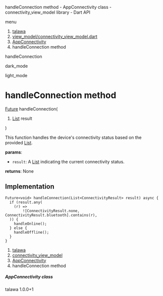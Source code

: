 




handleConnection method - AppConnectivity class - connectivity\_view\_model library - Dart API







menu

1. [talawa](../../index.html)
2. [view\_model/connectivity\_view\_model.dart](../../file-___home_harshil_Desktop_open-source_palisadoes_talawa_lib_view_model_connectivity_view_model/)
3. [AppConnectivity](../../file-___home_harshil_Desktop_open-source_palisadoes_talawa_lib_view_model_connectivity_view_model/AppConnectivity-class.html)
4. handleConnection method

handleConnection


dark\_mode

light\_mode




# handleConnection method


[Future](https://api.flutter.dev/flutter/dart-core/Future-class.html)<void>
handleConnection(

1. [List](https://api.flutter.dev/flutter/dart-core/List-class.html) result

)

This function handles the device's connectivity status based on the provided [List<ConnectivityResult>](https://api.flutter.dev/flutter/dart-core/List-class.html).

**params**:

* `result`: A [List<ConnectivityResult>](https://api.flutter.dev/flutter/dart-core/List-class.html) indicating the current connectivity status.

**returns**:
None


## Implementation

```
Future<void> handleConnection(List<ConnectivityResult> result) async {
  if (result.any(
    (r) =>
        ![ConnectivityResult.none, ConnectivityResult.bluetooth].contains(r),
  )) {
    handleOnline();
  } else {
    handleOffline();
  }
}
```

 


1. [talawa](../../index.html)
2. [connectivity\_view\_model](../../file-___home_harshil_Desktop_open-source_palisadoes_talawa_lib_view_model_connectivity_view_model/)
3. [AppConnectivity](../../file-___home_harshil_Desktop_open-source_palisadoes_talawa_lib_view_model_connectivity_view_model/AppConnectivity-class.html)
4. handleConnection method

##### AppConnectivity class





talawa
1.0.0+1






